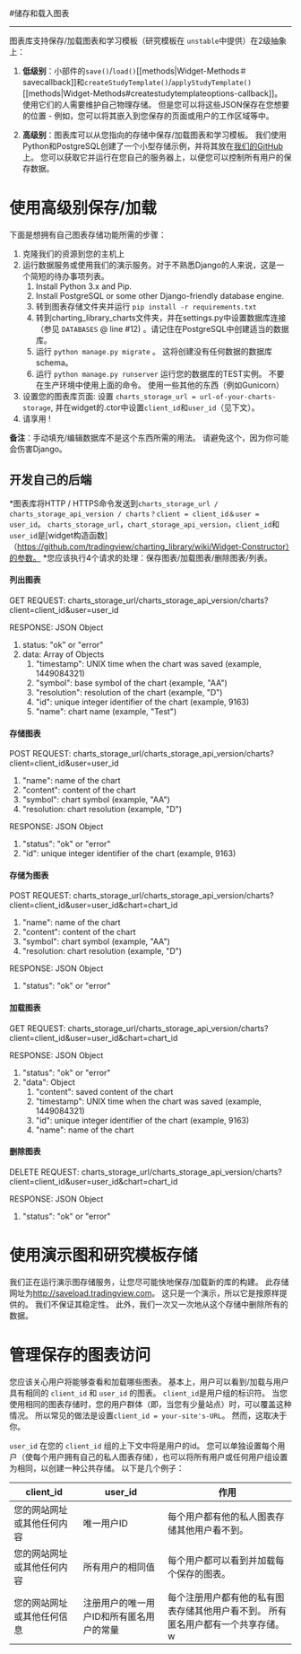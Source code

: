 #储存和载入图表

---

图表库支持保存/加载图表和学习模板（研究模板在 `unstable`中提供）在2级抽象上：

1. **低级别**：小部件的`save()`/`load()`[[methods|Widget-Methods＃savecallback]]和`createStudyTemplate()`/`applyStudyTemplate()` [[methods|Widget-Methods#createstudytemplateoptions-callback]]。 使用它们的人需要维护自己物理存储。 但是您可以将这些JSON保存在您想要的位置 - 例如，您可以将其嵌入到您保存的页面或用户的工作区域等中。

2. **高级别**：图表库可以从您指向的存储中保存/加载图表和学习模板。 我们使用Python和PostgreSQL创建了一个小型存储示例，并将其放在[我们的GitHub](https://github.com/tradingview/saveload_backend)上。 您可以获取它并运行在您自己的服务器上，以便您可以控制所有用户的保存数据。

# 使用高级别保存/加载

下面是想拥有自己图表存储功能所需的步骤：

1. 克隆我们的资源到您的主机上
2. 运行数据服务或使用我们的演示服务。对于不熟悉Django的人来说，这是一个简短的待办事项列表。
    1. Install Python 3.x and Pip.
    2. Install PostgreSQL or some other Django-friendly database engine.
    3. 转到图表存储文件夹并运行 `pip install -r requirements.txt`
    4. 转到charting_library_charts文件夹，并在settings.py中设置数据库连接（参见 `DATABASES` @ line #12) 。请记住在PostgreSQL中创建适当的数据库。
    5. 运行 `python manage.py migrate` 。 这将创建没有任何数据的数据库schema。
    6. 运行 `python manage.py runserver` 运行您的数据库的TEST实例。 不要在生产环境中使用上面的命令。 使用一些其他的东西（例如Gunicorn）
3. 设置您的图表库页面: 设置 `charts_storage_url = url-of-your-charts-storage`,
并在widget的.ctor中设置`client_id`和`user_id`（见下文）。
4. 请享用 !

**备注**：手动填充/编辑数据库不是这个东西所需的用法。 请避免这个，因为你可能会伤害Django。

## 开发自己的后端
*图表库将HTTP / HTTPS命令发送到`charts_storage_url / charts_storage_api_version / charts？client = client_id＆user = user_id`。 `charts_storage_url`，`chart_storage_api_version`，`client_id`和`user_id`是[widget构造函数]（https://github.com/tradingview/charting_library/wiki/Widget-Constructor）的参数。
*您应该执行4个请求的处理：保存图表/加载图表/删除图表/列表。

#### 列出图表
GET REQUEST: charts_storage_url/charts_storage_api_version/charts?client=client_id&user=user_id

RESPONSE: JSON Object

1. status: "ok" or "error"
2. data: Array of Objects
    1. "timestamp": UNIX time when the chart was saved (example, 1449084321)
    2. "symbol": base symbol of the chart (example, "AA")
    3. "resolution": resolution of the chart (example, "D")
    4. "id": unique integer identifier of the chart (example, 9163)
    5. "name": chart name (example, "Test")

#### 存储图表

POST REQUEST: charts_storage_url/charts_storage_api_version/charts?client=client_id&user=user_id

1. "name": name of the chart
2. "content": content of the chart
3. "symbol": chart symbol (example, "AA")
4. "resolution: chart resolution (example, "D")

RESPONSE: JSON Object

1. "status": "ok" or "error"
2. "id": unique integer identifier of the chart (example, 9163)

#### 存储为图表

POST REQUEST: charts_storage_url/charts_storage_api_version/charts?client=client_id&user=user_id&chart=chart_id

1. "name": name of the chart
2. "content": content of the chart
3. "symbol": chart symbol (example, "AA")
4. "resolution: chart resolution (example, "D")

RESPONSE: JSON Object

1. "status": "ok" or "error"

#### 加载图表
GET REQUEST: charts_storage_url/charts_storage_api_version/charts?client=client_id&user=user_id&chart=chart_id

RESPONSE: JSON Object

1. "status": "ok" or "error"
2. "data": Object
    1. "content": saved content of the chart
    2. "timestamp": UNIX time when the chart was saved (example, 1449084321)
    3. "id": unique integer identifier of the chart (example, 9163)
    4. "name": name of the chart

#### 删除图表
DELETE REQUEST: charts_storage_url/charts_storage_api_version/charts?client=client_id&user=user_id&chart=chart_id

RESPONSE: JSON Object

1. "status": "ok" or "error"

# 使用演示图和研究模板存储

我们正在运行演示图存储服务，让您尽可能快地保存/加载新的库的构建。 此存储网址为<http://saveload.tradingview.com>。 这只是一个演示，所以它是按原样提供的。 我们不保证其稳定性。 此外，我们一次又一次地从这个存储中删除所有的数据。

# 管理保存的图表访问
您应该关心用户将能够查看和加载哪些图表。 基本上，用户可以看到/加载与用户具有相同的 `client_id` 和 `user_id` 的图表。 `client_id`是用户组的标识符。 当您使用相同的图表存储时，您的用户群体（即，当您有少量站点）时，可以覆盖这种情况。 所以常见的做法是设置`client_id = your-site's-URL`。 然而，这取决于你。

`user_id` 在您的 `client_id` 组的上下文中将是用户的id。 您可以单独设置每个用户（使每个用户拥有自己的私人图表存储），也可以将所有用户或任何用户组设置为相同，以创建一种公共存储。 以下是几个例子：

client_id|user_id|作用
---|---|---
您的网站网址或其他任何内容|唯一用户ID|每个用户都有他的私人图表存储其他用户看不到。
您的网站网址或其他任何内容|所有用户的相同值|每个用户都可以看到并加载每个保存的图表。
您的网站网址或其他任何信息|注册用户的唯一用户ID和所有匿名用户的常量|每个注册用户都有他的私有图表存储其他用户看不到。 所有匿名用户都有一个共享存储。    w